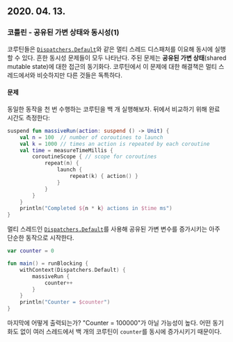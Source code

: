 ## 2020. 04. 13.

### 코틀린 - 공유된 가변 상태와 동시성(1)

코루틴들은 [`Dispatchers.Default`][kt-coroutine-dispatchers-default]와 같은 멀티 스레드 디스패처를 이요해 동시에 실행할 수 있다. 흔한 동시성 문제들이 모두 나타난다. 주된 문제는 **공유된 가변 상태**(shared mutable state)에 대한 접근의 동기화다. 코루틴에서 이 문제에 대한 해결책은 멀티 스레드에서와 비슷하지만 다른 것들은 독특하다.

#### 문제

동일한 동작을 천 번 수행하는 코루틴을 백 개 실행해보자. 뒤에서 비교하기 위해 완료 시간도 측정한다:

```kotlin
suspend fun massiveRun(action: suspend () -> Unit) {
    val n = 100  // number of coroutines to launch
    val k = 1000 // times an action is repeated by each coroutine
    val time = measureTimeMillis {
        coroutineScope { // scope for coroutines 
            repeat(n) {
                launch {
                    repeat(k) { action() }
                }
            }
        }
    }
    println("Completed ${n * k} actions in $time ms")    
}
```

멀티 스레드인 [`Dispatchers.Default`][kt-coroutine-dispatchers-default]를 사용해 공유된 가변 변수를 증가시키는 아주 단순한 동작으로 시작한다.

```kotlin
var counter = 0

fun main() = runBlocking {
    withContext(Dispatchers.Default) {
        massiveRun {
            counter++
        }
    }
    println("Counter = $counter")
}
```

마지막에 어떻게 출력되는가? "Counter = 100000"가 아닐 가능성이 높다. 어떤 동기화도 없이 여러 스레드에서 백 개의 코루틴이 `counter`를 동시에 증가시키기 때문이다.



[kt-coroutine-dispatchers-default]: https://kotlin.github.io/kotlinx.coroutines/kotlinx-coroutines-core/kotlinx.coroutines/-dispatchers/-default.html
